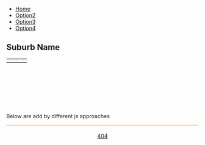 <!--css file-->
<link rel="stylesheet" href="https://stackpath.bootstrapcdn.com/bootstrap/4.4.1/css/bootstrap.min.css" integrity="sha384-Vkoo8x4CGsO3+Hhxv8T/Q5PaXtkKtu6ug5TOeNV6gBiFeWPGFN9MuhOf23Q9Ifjh" crossorigin="anonymous">
<link rel="stylesheet" type="text/css" href="style/style1.css">

<!--test for google chart-->
<!--Load the AJAX API-->
<script type="text/javascript" src="https://www.gstatic.com/charts/loader.js"></script>
<script type="text/javascript">
<!--Load the Visualization API and the corechart package.-->
google.charts.load('current', {'packages':['corechart']});
<!--Draw the pie chart for Sarah's pizza when Charts is loaded.-->
google.charts.setOnLoadCallback(drawSarahChart);
<!--Draw the pie chart for the Anthony's pizza when Charts is loaded.-->
google.charts.setOnLoadCallback(drawAnthonyChart);
<!--Draw the pie chart for the Spreadsheet's pizza when Charts is loaded.-->
google.charts.setOnLoadCallback(drawSpreadsheetChart);

<!--Callback that creates and populates a data table, instantiates the pie chart, passes in the data and draws it.-->
function drawSarahChart() {
   <!--Create the table data.-->
   var data = new google.visualization.DataTable();
   data.addColumn('string', 'Topping');
   data.addColumn('number', 'Slices');
   data.addRows([
      ['Mushrooms', 1],
      ['Onions', 1],
      ['Olives', 2],
      ['Zucchini', 2],
      ['Pepperoni', 1]
   ]);
   <!--Set chart options-->
   var options = {'title':'How Much Pizza Sarah Ate Last Night',
                  'width':400,
                  'height':300};
   <!--Instantiate and draw our chart, passing in some options.-->
   var chart = new google.visualization.PieChart(document.getElementById('Sarah_chart_div'));
   chart.draw(data, options);
}

function drawAnthonyChart() {
   <!--Create the table data.-->
   var data = new google.visualization.DataTable();
   data.addColumn('string', 'Topping');
   data.addColumn('number', 'Slices');
   data.addRows([
     ['Mushrooms', 2],
     ['Onions', 2],
     ['Olives', 2],
     ['Zucchini', 0],
     ['Pepperoni', 3]
   ]);
   <!--Set chart options-->
   var options = {'title':'How Much Pizza Anthony Ate Last Night',
                  'width':400,
                  'height':300};
   <!--Instantiate and draw our chart, passing in some options.-->
   var chart = new google.visualization.PieChart(document.getElementById('Anthony_chart_div'));
   chart.draw(data, options);
}
   
function drawSpreadsheetChart() {   
   <!--Create a query to spreadsheet.-->
   var query = new google.visualization.Query('https://docs.google.com/spreadsheets/d/1omZ2t2D1XgQjkOBE-Dbw-a8kZH621k5aBoICls8IUqU/edit#gid=0');
   <!--send query and handle response-->
   query.send(handleQueryResponse);
   <!--handler function-->
   function handleQueryResponse(response) {
     // Called when the query response is returned
     if (response.isError()) {
       alert('Error in query: ' + response.getMessage() + ' ' + response.getDetailedMessage());
       return;
     }
     <!--extract response data-->
     var data = response.getDataTable();
     <!--Set chart options-->
     var options = {'title':'How Much Pizza Spread sheet Ate Last Night',
                    'width':400,
                    'height':300};
     <!--Instantiate and draw our chart, passing in some options.-->
     var chart = new google.visualization.PieChart(document.getElementById('Spread_chart_div'));
     chart.draw(data, options);
   }
}
</script>
<!--test for google chart-->


<!--test for google map-->
<script defer
    src="https://maps.googleapis.com/maps/api/js?key=AIzaSyDcPfC9HmRWGoP4pluFyWh02pCSnPYVqjM&callback=initMap">
</script>
<script>
    let map;
    function initMap() {
      // Set basic params
      var mapOptions = {
          center : new google.maps.LatLng(-25.51237, 133.49844),
          zoom : 5,
          zoomControl: false,
          streetViewControl: false,
          mapTypeControl: false,
          panControl: false
      };
      // Add Control keys
      if (window.innerWidth > 728) {
           mapOptions.zoomControl = true;
           mapOptions.zoomControlOptions = {
               position: google.maps.ControlPosition.RIGHT_BOTTOM
           };
           mapOptions.streetViewControl = true;
           mapOptions.mapTypeControl = true;
           mapOptions.mapTypeControlOptions = {
               position: google.maps.ControlPosition.LEFT_BOTTOM
           };
      }
      // set map height
      document.getElementById("map_canvas").style.height = (window.innerHeight - 110).toString() + "px"
      // Show map
      map = new google.maps.Map(document.getElementById("map_canvas"), mapOptions);
      // Load boundary data and set style
      map.data.loadGeoJson('script/features-1.json', {}, function() {});
      map.data.loadGeoJson('script/features-2.json', {}, function() {});
      map.data.loadGeoJson('script/features-3.json', {}, function() {});
      map.data.loadGeoJson('script/features-4.json', {}, function() {});
      map.data.loadGeoJson('script/features-5.json', {}, function() {});
      map.data.loadGeoJson('script/features-6.json', {}, function() {});
      map.data.loadGeoJson('script/features-7.json', {}, function() {});
      map.data.loadGeoJson('script/features-8.json', {}, function() {});
      map.data.setStyle({fillOpacity: 0.0, strokeWeight: 1, strokeColor: 'lightslategrey'});
      // Link Event to Functions
      map.data.addListener('click', function(event) {
         selectSuburb(event.feature);
      });
    }
    // Handle selection
    function selectSuburb(feature) {
      map.data.revertStyle();
      map.data.overrideStyle(feature, {fillOpacity: 0.1, fillColor: 'red'});
      // Handle different naming
      suburb_name = feature.getProperty("name");
      suburb_name = suburb_name.toLowerCase;
      suburb_name = suburb_name.charAt(0).toUpperCase() + suburb_name.slice(1); 
      document.getElementById('selected_suburb_name').innerHTML = suburb_name;
      // change data here
    }
</script>
<!--test for google map-->


<div id="main">
   <nav class="sticky">
      <ul class="menubar">
         <li class="menubar active"><a href="https://mananoy.github.io"><i class="fas fa-home"></i> Home</a></li>
         <li class="menubar"><a href="https://mananoy.github.io/pages/404"><i class="fas fa-house-user"></i> Option2</a></li>
         <li class="menubar"><a href="https://mananoy.github.io/pages/404"><i class="fas fa-archive"></i> Option3</a></li>
         <li class="menubar"><a href="https://mananoy.github.io/pages/404"><i class="fas fa-address-card"></i> Option4</a></li>
      </ul>
   </nav> 
   <!--Div that will hold the map-->
   <div id="map_canvas"></div>
   
   <!--display suburb name-->
   <h2 id="selected_suburb_name" text-align="center">Suburb Name</h2>
   
   <!--Div that will hold the pie chart-->
   <!--Table and divs that hold the pie charts-->
   <table class="columns">
     <tr>
       <td><div id="Sarah_chart_div" style="border: 1px solid #ccc"></div></td>
       <td><div id="Anthony_chart_div" style="border: 1px solid #ccc"></div></td>
       <td><div id="Spread_chart_div" style="border: 1px solid #ccc"></div></td>
     </tr>
   </table>
   <br/>
   <br/>
   <br/>
   <br/>
   <br/>
   <br/>
   <p title="You hover on me~"> Below are add by different js approaches </p>

   <div style="background-color: PapayaWhip; border:0.2em solid PeachPuff;">
     <div id="text1"></div>
     <div id="text2"></div>
     <div id="text3"></div>
   </div>

   <br>
   <div style="text-align: center;">
      <a class="btn btn-primary" href="https://mananoy.github.io/pages/404" role="button">404</a>
   </div>



   <!--test for loading with js file, jquery, and intext js-->
   <!--load JQuery-->
   <script src="https://code.jquery.com/jquery-3.2.1.min.js"></script>
   
   <!--This time we can put the script tags anywhere we like as the jQuery callback function will be only executed when the DOM is ready. The only limitation is that we need to load our code after we have loaded jQuery itself.-->
   <script src="script/test.js"></script>

   <!--we would like to get some data from the server. As we cannot run anything on the server we cannot get dynamic data, but we can store the data in JSON files and load them using the Ajax methods provided by jQuery.-->
   <script src="script/json.js"></script>

   <!--The JavaScript code must come at the end so by the time it is executed the DOM is ready. Otherwise the JavaScript code will not find the HTML element.-->
   <script>
      document.getElementById("text2").innerHTML = "Text added by JavaScript code";
   </script>
   
   <!--This is required for icon-->
   <script src="https://kit.fontawesome.com/f46a3c561e.js" crossorigin="anonymous"></script>
   <!--This is required for bootstrap-->
   <script src="https://cdn.jsdelivr.net/npm/popper.js@1.16.0/dist/umd/popper.min.js" integrity="sha384-Q6E9RHvbIyZFJoft+2mJbHaEWldlvI9IOYy5n3zV9zzTtmI3UksdQRVvoxMfooAo" crossorigin="anonymous"></script>
   <script src="https://stackpath.bootstrapcdn.com/bootstrap/4.4.1/js/bootstrap.min.js" integrity="sha384-wfSDF2E50Y2D1uUdj0O3uMBJnjuUD4Ih7YwaYd1iqfktj0Uod8GCExl3Og8ifwB6" crossorigin="anonymous"></script>
   
</div>
